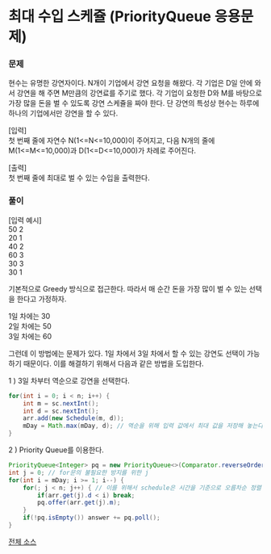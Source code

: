 # 최대 수입 스케쥴 (PriorityQueue 응용문제)
### 문제
현수는 유명한 강연자이다. N개이 기업에서 강연 요청을 해왔다. 
각 기업은 D일 안에 와서 강연을 해 주면 M만큼의 강연료를 주기로 했다. 각 기업이 요청한 D와 M를 바탕으로 가장 많을 돈을 벌 수 있도록 강연 스케쥴을 짜야 한다.
단 강연의 특성상 현수는 하루에 하나의 기업에서만 강연을 할 수 있다.

[입력] <br>
첫 번째 줄에 자연수 N(1<=N<=10,000)이 주어지고, 다음 N개의 줄에 M(1<=M<=10,000)과 D(1<=D<=10,000)가 차례로 주어진다.

[출력] <br>
첫 번째 줄에 최대로 벌 수 있는 수입을 출력한다.

### 풀이
[입력 예시] <br>
50  2 <br>
20  1 <br>
40  2 <br>
60  3 <br>
30  3 <br>
30  1 <br>

기본적으로 Greedy 방식으로 접근한다. 따라서 매 순간 돈을 가장 많이 벌 수 있는 선택을 한다고 가정하자.

1일 차에는 30 <br>
2일 차에는 50 <br>
3일 차에는 60 <br>

그런데 이 방법에는 문제가 있다. 1일 차에서 3일 차에서 할 수 있는 강연도 선택이 가능하기 때문이다. 
이를 해결하기 위해서 다음과 같은 방법을 도입한다.

1 ) 3일 차부터 역순으로 강연을 선택한다.
```java
for(int i = 0; i < n; i++) {
    int m = sc.nextInt();
    int d = sc.nextInt();
    arr.add(new Schedule(m, d));
    mDay = Math.max(mDay, d); // 역순을 위해 입력 값에서 최대 값을 저장해 놓는다.
}
```

2 ) Priority Queue를 이용한다.
~~~java
PriorityQueue<Integer> pq = new PriorityQueue<>(Comparator.reverseOrder());
int j = 0; // for문의 불필요한 방지를 위한 j
for(int i = mDay; i >= 1; i--) {
    for(; j < n; j++) { // 이를 위해서 schedule은 시간을 기준으로 오름차순 정렬 되어 있어야 한다. 
        if(arr.get(j).d < i) break;
        pq.offer(arr.get(j).m);
    }
    if(!pq.isEmpty()) answer += pq.poll();
}
~~~

[전체 소스](/src/greedy/inflearn/Ch9_4.java)


